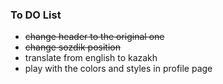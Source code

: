 ### To DO List
* ~~change header to the original one~~
* ~~change sozdik position~~
* translate from english to kazakh
* play with the colors and styles in profile page

